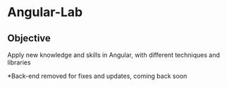 # Angular-Lab

## Objective
Apply new knowledge and skills in Angular, with different techniques and libraries



*Back-end removed for fixes and updates, coming back soon
